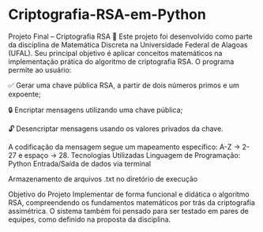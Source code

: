 # Criptografia-RSA-em-Python
Projeto Final – Criptografia RSA 🔐
Este projeto foi desenvolvido como parte da disciplina de Matemática Discreta na Universidade Federal de Alagoas (UFAL). Seu principal objetivo é aplicar conceitos matemáticos na implementação prática do algoritmo de criptografia RSA.
O programa permite ao usuário:

✅ Gerar uma chave pública RSA, a partir de dois números primos e um expoente;

🔒 Encriptar mensagens utilizando uma chave pública;

🔓 Desencriptar mensagens usando os valores privados da chave.

A codificação da mensagem segue um mapeamento específico:
A-Z → 2-27 e espaço → 28.
 Tecnologias Utilizadas
Linguagem de Programação: Python
Entrada/Saída de dados via terminal

Armazenamento de arquivos .txt no diretório de execução

Objetivo do Projeto
Implementar de forma funcional e didática o algoritmo RSA, compreendendo os fundamentos matemáticos por trás da criptografia assimétrica. O sistema também foi pensado para ser testado em pares de equipes, como definido na proposta da disciplina.

